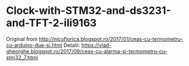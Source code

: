 # Clock-with-STM32-and-ds3231-and-TFT-2-ili9163
Original from http://nicuflorica.blogspot.ro/2017/01/ceas-cu-termometru-cu-arduino-due-si.html
Detalii: https://vlad-gheorghe.blogspot.ro/2017/09/ceas-cu-alarma-si-termometru-cu-stm32_7.html
